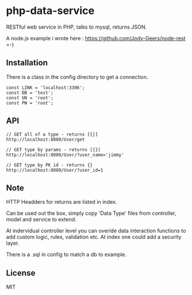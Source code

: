 # php-data-service

  RESTful web service in PHP, talks to mysql, returns JSON.
  
  A node.js example i wrote here : https://github.com/Jody-Geers/node-rest =-)

## Installation

  There is a class in the config directory to get a connection.

	const LINK = 'localhost:3306';
	const DB = 'test';
	const UN = 'root';
	const PW = 'root';

## API

	// GET all of a type - returns [{}]
	http://localhost:8080/User/get
	
	// GET type by params - returns [{}]
	http://localhost:8080/User/?user_name='jimmy'
  
	// GET type by PK id - returns {}
	http://localhost:8080/User/?user_id=1

## Note
  HTTP Headders for returns are listed in index.
  
  Can be used out the box, simply copy 'Data Type' files from controller, model and service to extend.
  
  At indervidual controller level you can overide data interaction functions to add custom logic, rules, validation etc. At index one could add a security layer.
  
  There is a .sql in config to match a db to example.
  
## License

  MIT
